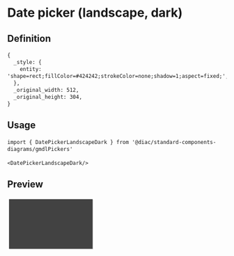 # Date picker (landscape, dark)

## Definition

```
{
  _style: { 
    entity: 'shape=rect;fillColor=#424242;strokeColor=none;shadow=1;aspect=fixed;',
  },
  _original_width: 512,
  _original_height: 304,
}
```

## Usage

```
import { DatePickerLandscapeDark } from '@diac/standard-components-diagrams/gmdlPickers'

<DatePickerLandscapeDark/>
```

## Preview

<img src="./date-picker-landscape-dark.png" width="200"/>
